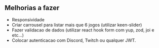 ## Melhorias a fazer
- Responsividade
- Criar carrousel para listar mais que 6 jogos (utilizar keen-slider)
- Fazer validacao de dados (utilizar react hook form com yup, zod, joi e etc...)
- Colocar autenticacao com Discord, Twitch ou qualquer JWT.
